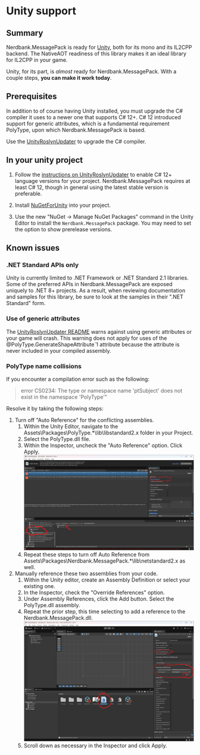 # Unity support

## Summary

Nerdbank.MessagePack is ready for [Unity](https://unity.com/), both for its mono and its IL2CPP backend.
The NativeAOT readiness of this library makes it an ideal library for IL2CPP in your game.

Unity, for its part, is _almost_ ready for Nerdbank.MessagePack.
With a couple steps, **you can make it work today**.

## Prerequisites

In addition to of course having Unity installed, you must upgrade the C# compiler it uses to a newer one that supports C# 12+.
C# 12 introduced support for generic attributes, which is a fundamental requirement PolyType, upon which Nerdbank.MessagePack is based.

Use the [UnityRoslynUpdater](https://github.com/DaZombieKiller/UnityRoslynUpdater) to upgrade the C# compiler.

## In your unity project

1. Follow the [instructions on UnityRoslynUpdater](https://github.com/DaZombieKiller/UnityRoslynUpdater?tab=readme-ov-file#using-c-12) to enable C# 12+ language versions for your project. Nerdbank.MessagePack requires at least C# 12, though in general using the latest stable version is preferable.

1. Install [NuGetForUnity](https://github.com/GlitchEnzo/NuGetForUnity) into your project.
1. Use the new "NuGet -> Manage NuGet Packages" command in the Unity Editor to install the `Nerdbank.MessagePack` package. You may need to set the option to show prerelease versions.

## Known issues

### .NET Standard APIs only

Unity is currently limited to .NET Framework or .NET Standard 2.1 libraries.
Some of the preferred APIs in Nerdbank.MessagePack are exposed uniquely to .NET 8+ projects.
As a result, when reviewing documentation and samples for this library, be sure to look at the samples in their ".NET Standard" form.

### Use of generic attributes

The [UnityRoslynUpdater README](https://github.com/DaZombieKiller/UnityRoslynUpdater?tab=readme-ov-file#c-11) warns against using generic attributes or your game will crash.
This warning does not apply for uses of the @PolyType.GenerateShapeAttribute`1 attribute because the attribute is never included in your compiled assembly.

### PolyType name collisions

If you encounter a compilation error such as the following:

> error CS0234: The type or namespace name 'ptSubject' does not exist in the namespace 'PolyType'"

Resolve it by taking the following steps:

1. Turn off "Auto Reference" for the conflicting assemblies.
   1. Within the Unity Editor, navigate to the Assets\Packages\PolyType.*\lib\libstandard2.x folder in your Project.
   1. Select the PolyType.dll file.
   1. Within the Inspector, uncheck the "Auto Reference" option. Click Apply.
   ![](../images/TurnOffAutoReference.png)
   1. Repeat these steps to turn off Auto Reference from Assets\Packages\Nerdbank.MessagePack.*\lib\netstandard2.x as well.
1. Manually reference these two assemblies from your code.
   1. Within the Unity editor, create an Assembly Definition or select your existing one.
   1. In the Inspector, check the "Override References" option.
   1. Under Assembly References, click the Add button. Select the PolyType.dll assembly.
   1. Repeat the prior step, this time selecting to add a reference to the Nerdbank.MessagePack.dll.
   ![](../images/ReferencePolyTypeInAssemblyDefinition.png)
   1. Scroll down as necessary in the Inspector and click Apply.
